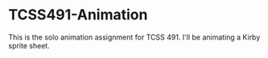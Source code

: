 # TCSS491-Animation
This is the solo animation assignment for TCSS 491.
I'll be animating a Kirby sprite sheet.
